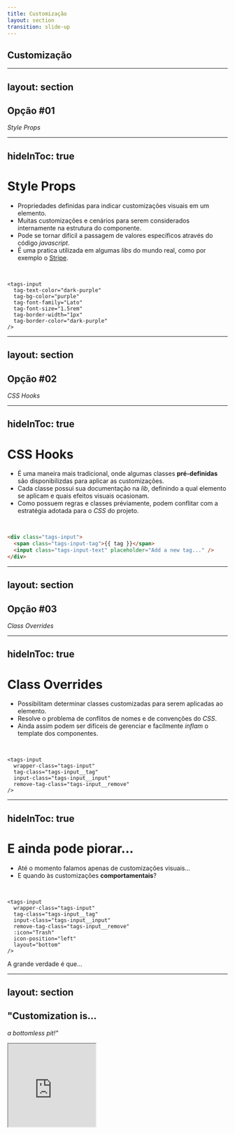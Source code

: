 ```yaml
---
title: Customização
layout: section
transition: slide-up
---
```


<!-- Customização -->
<section>
  <h1 class="section-title">
    Customização
  </h1>
</section>

---
layout: section
---

<section>
  <h2 class="section-title">Opção #01</h2>
  <p class="text-green">
    <i>Style Props</i>
  </p>
</section>

---
hideInToc: true
---

# Style Props

- Propriedades definidas para indicar customizações visuais em um elemento.
- Muitas customizações e cenários para serem considerados internamente na estrutura do componente.
- Pode se tornar difícil a passagem de valores específicos através do código _javascript_.
- É uma pratica utilizada em algumas _libs_ do mundo real, como por exemplo o [Stripe](https://docs.stripe.com/elements/appearance-api?platform=web#supported-css-properties).

<br>

```vue {all|2|2,3|2,3,4|2,3,4,5|2,3,4,5,6|2,3,4,5,6,7}
<tags-input
  tag-text-color="dark-purple"
  tag-bg-color="purple"
  tag-font-family="Lato"
  tag-font-size="1.5rem"
  tag-border-width="1px"
  tag-border-color="dark-purple"
/>
```

---
layout: section
---

<section>
  <h2 class="section-title">Opção #02</h2>
  <p class="text-green">
    <i>CSS Hooks</i>
  </p>
</section>

---
hideInToc: true
---

# CSS Hooks

- É uma maneira mais tradicional, onde algumas classes **pré-definidas** são disponibilizdas para aplicar as customizações.
- Cada classe possui sua documentação na _lib_, definindo a qual elemento se aplicam e quais efeitos visuais ocasionam.
- Como possuem regras e classes préviamente, podem conflitar com a estratégia adotada para o _CSS_ do projeto.

<br>

```html
<div class="tags-input">
  <span class="tags-input-tag">{{ tag }}</span>
  <input class="tags-input-text" placeholder="Add a new tag..." />
</div>
```

<!-- Docs -->
<AppReferences class="mt-[36px]">
  <AppLink url="https://primevue.org/card/#theming.classes" title="Exemplo - Prime Vue" />
</AppReferences>

---
layout: section
---

<section>
  <h2 class="section-title">Opção #03</h2>
  <p class="text-green">
    <i>Class Overrides</i>
  </p>
</section>

---
hideInToc: true
---

# Class Overrides

- Possibilitam determinar classes customizadas para serem aplicadas ao elemento.
- Resolve o problema de conflitos de nomes e de convenções do _CSS_.
- Ainda assim podem ser difíceis de gerenciar e facilmente _inflam_ o template dos componentes.

<br>

```vue
<tags-input 
  wrapper-class="tags-input"
  tag-class="tags-input__tag"
  input-class="tags-input__input"
  remove-tag-class="tags-input__remove"
/>
```

<!-- Docs -->
<AppReferences class="mt-[64px]">
  <AppLink url="https://vue-select.org/guide/css.html#overriding-default-styles" title="Exemplo - Vue Select" />
</AppReferences>

---
hideInToc: true
---

# E ainda pode piorar...

- Até o momento falamos apenas de customizações visuais...
- E quando às customizações **comportamentais**? <noto-bomb class="w-6 h-6" />

<br>

```vue
<tags-input 
  wrapper-class="tags-input"
  tag-class="tags-input__tag"
  input-class="tags-input__input"
  remove-tag-class="tags-input__remove"
  :icon="Trash"
  icon-position="left"
  layout="bottom"
/>
```

<span class="block my-14 text-center">A grande verdade é que...</span>

---
layout: section
---

<section>
  <h2 class="section-title">
    "Customization is...
  </h2>
  
  <p v-click class="text-green">
    <i>a bottomless pit!"</i>
  </p>

  <iframe v-after src="https://giphy.com/embed/ZPQLVgoXJT7K8" width="200" height="190" class="mx-auto" />
</section>

---
layout: section
---

<section class="customization-04">
  <h2 class="section-title">Opção #04</h2>

  <p v-after class="text-green">
    <i class="mr-1">Desistir</i> <noto-loudly-crying-face />
  </p>

  <p v-click>ou então utilizar</p>

  <h1 v-after class="section-title section-title--green">
    Scoped Slots
  </h1>
</section>